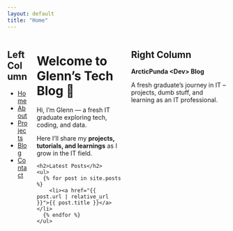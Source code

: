 ```yaml
---
layout: default
title: "Home"
--- 
```


<div class="columns">
  <div class="column">
    <h2>Left Column</h2>
    <ul>
      <li><a href="#">Home</a></li>
      <li><a href="#">About</a></li>
      <li><a href="#">Projects</a></li>
      <li><a href="#">Blog</a></li>
      <li><a href="#">Contact</a></li>
    </ul>
  </div>

  <div class="column">
    <h1>Welcome to Glenn’s Tech Blog 👋</h1>
    <p>Hi, I’m Glenn — a fresh IT graduate exploring tech, coding, and data.</p>
    <p>Here I’ll share my <strong>projects, tutorials, and learnings</strong> as I grow in the IT field.</p>

    <h2>Latest Posts</h2>
    <ul>
      {% for post in site.posts %}
        <li><a href="{{ post.url | relative_url }}">{{ post.title }}</a></li>
      {% endfor %}
    </ul>
  </div>

  <div class="column">
    <h2>Right Column</h2>
    <p><strong>ArcticPunda &lt;Dev&gt; Blog</strong></p>
    <p>A fresh graduate’s journey in IT – projects, dumb stuff, and learning as an IT professional.</p>
  </div>
</div>
